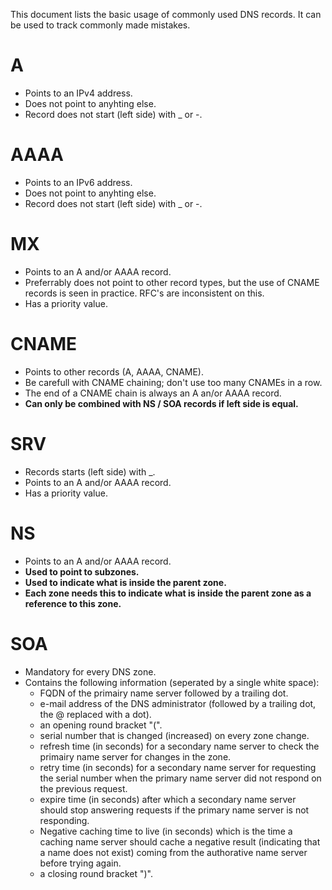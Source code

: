 This document lists the basic usage of commonly used DNS records. It can be used to track commonly made mistakes.

# A
* Points to an IPv4 address.
* Does not point to anyhting else.
* Record does not start (left side) with _ or -.

# AAAA
* Points to an IPv6 address.
* Does not point to anyhting else.
* Record does not start (left side) with _ or -.

# MX
* Points to an A and/or AAAA record.
* Preferrably does not point to other record types, but the use of CNAME records is seen in practice. RFC's are inconsistent on this.
* Has a priority value. 

# CNAME
* Points to other records (A, AAAA, CNAME).
* Be carefull with CNAME chaining; don't use too many CNAMEs in a row.
* The end of a CNAME chain is always an A an/or AAAA record.
* **Can only be combined with NS / SOA records if left side is equal.**

# SRV
* Records starts (left side) with _.
* Points to an A and/or AAAA record. 
* Has a priority value. 

# NS
* Points to an A and/or AAAA record.
* **Used to point to subzones.** 
* **Used to indicate what is inside the parent zone.** 
* **Each zone needs this to indicate what is inside the parent zone as a reference to this zone.**

# SOA
* Mandatory for every DNS zone.
* Contains the following information (seperated by a single white space):
   * FQDN of the primairy name server followed by a trailing dot.
   * e-mail address of the DNS administrator (followed by a trailing dot, the @ replaced with a dot).
   * an opening round bracket "(".
   * serial number that is changed (increased) on every zone change.
   * refresh time (in seconds) for a secondary name server to check the primairy name server for changes in the zone.
   * retry time (in seconds) for a secondary name server for requesting the serial number when the primary name server did not respond on the previous request. 
   * expire time (in seconds) after which a secondary name server should stop answering requests if the primary name server is not responding. 
   * Negative caching time to live (in seconds) which is the time a caching name server should cache a negative result (indicating that a name does not exist) coming from the authorative name server before trying again.
   * a closing round bracket ")".

